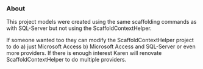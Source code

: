 ﻿### About
This project models were created using the same scaffolding commands as with SQL-Server but not using the ScaffoldContextHelper. 

If someone wanted too they can modify the ScaffoldContextHelper project to do a) just Microsoft Access b) Microsoft Access and SQL-Server or even more providers. If there is enough interest Karen will renovate ScaffoldContextHelper to do multiple providers.
